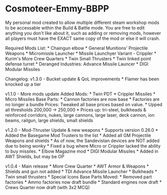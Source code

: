 # Cosmoteer-Emmy-BBPP
 My personal mod created to allow multiple different steam workshop mods to be accessable within the Build & Battle mode. You are free to edit anything you don't like about it, such as adding or removing mods, however all players must have the EXACT same copy of the mod or else it will crash.

Required Mods List:
	* Chaingun elbow
	* General Munitions' Projectile Weapons
	* Micromissle Launcher
	* Missile Launchyer Variant - Crippler
	* Kurim's More Crew Quarters
	* Twin Small Thrusters
	* Twin linked point defense turret
	* Deranged Industries: Advance Missile Launcer
	* DIGI Modular Missiles

Changelog:
v1.3.0 - Bucket update & QoL improvements
	* Flamer has been knocked up a tier

v1.1.0 - More mods update
Added Mods:
	* Twin PDT
	* Crippler Missiles
	* Micro Missiles
Base Parts:
	* Cannon factories are now base
	* Factories are no longer a bundle
Prices:
Tweaked all base prices based on value.
	* Upped all thresholds 200,000 -> 250,000
	* Prices up: tri-steel, bulkheads & reinforced corridors, nukes, large cannons, large laser, deck cannon, ion beams, railgun, large shields, small shields

v1.2.0 - Mod-Thruster Update & new weapons
	* Supports version 0.26.0
	* Added the Basegame Mod Trusters to the list
	* Added all GM Projectile Weapons and shields
	* As of now, the Sandevistan devices are NOT added due to being wonky
	* Fixed a bug where Micro or Crippler lacked the ability to buy missiles.
	* Elbow Magazine mod
	* DIGI Modular Missiles
	* Added in AWT Shields, but may be OP

v1.0.4 - Main release
	* More Crew Quarter
	* AWT Armor & Weapons
		* Shields and gun not added
	* TDI Advance Missile Launcher
	* Bulkheads
	* Twin small thrusters
	* Special Icons
Base Parts Moved:
	* Removed part factories
	* Ammo factories now draft bundle
	* Standard engines now draft
	* Crews Quarter now draft (with 3x2 MCQ)